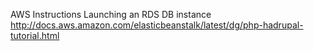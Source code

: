 AWS Instructions
Launching an RDS DB instance
http://docs.aws.amazon.com/elasticbeanstalk/latest/dg/php-hadrupal-tutorial.html
